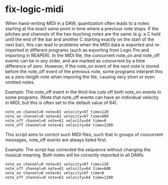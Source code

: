 # fix-logic-midi

When hand-writing MIDI in a DAW, quantization often leads to a notes starting at the exact same point in time where a previous note stops. If the pitches and channels of the two touching notes are the same (e.g. a C held until the end of the bar and another C starting exactly on the start of the next bar), this can lead to problems when the MIDI data is exported and re-imported in different programs (such as exporting from Logic Pro and importing in REAPER). In the MIDI file, the concurrent note_on and note_off events can be in any order, and are marked as concurrent by a time difference of zero. However, if the note_on event of the next note is stored before the note_off event of the previous note, some programs interpret this as a zero-length note when imporing the file, causing very short or even omitted notes.

Example: The note_off event in the third line cuts off both note_on events in some programs. (Note that note_off events can have an individual velocity in MIDI, but this is often set to the default value of 64).
```
note_on channel=0 note=61 velocity=97 time=120
note_on channel=0 note=61 velocity=97 time=600
note_off channel=0 note=61 velocity=64 time=0
note_off channel=0 note=61 velocity=64 time=1200
```

This script aims to correct such MIDI files, such that in groups of concurrent messages, note_off events are always listed first.

Example: The script has corrected the sequence without changing the musical meaning. Both notes will be correctly imported in all DAWs.
```
note_on channel=0 note=61 velocity=97 time=120
note_off channel=0 note=61 velocity=64 time=600
note_on channel=0 note=61 velocity=97 time=0
note_off channel=0 note=61 velocity=64 time=1200
```
